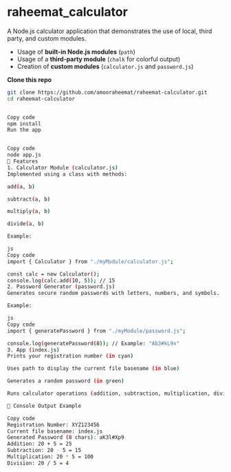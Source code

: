 # raheemat_calculator
A Node.js calculator application that demonstrates the use of local, third party, and custom modules.

- Usage of **built-in Node.js modules** (`path`)
- Usage of a **third-party module** (`chalk` for colorful output)
- Creation of **custom modules** (`calculator.js` and `password.js`)



**Clone this repo**  
   ```bash
   git clone https://github.com/amooraheemat/raheemat-calculator.git
   cd raheemat-calculator


Copy code
npm install
Run the app


Copy code
node app.js
🧮 Features
1. Calculator Module (calculator.js)
Implemented using a class with methods:

add(a, b)

subtract(a, b)

multiply(a, b)

divide(a, b)

Example:

js
Copy code
import { Calculator } from "./myModule/calculator.js";

const calc = new Calculator();
console.log(calc.add(10, 5)); // 15
2. Password Generator (password.js)
Generates secure random passwords with letters, numbers, and symbols.

Example:

js
Copy code
import { generatePassword } from "./myModule/password.js";

console.log(generatePassword(8)); // Example: "Ab3#kL9x"
3. App (index.js)
Prints your registration number (in cyan)

Uses path to display the current file basename (in blue)

Generates a random password (in green)

Runs calculator operations (addition, subtraction, multiplication, division) with results in different chalk colors

🎨 Console Output Example

Copy code
Registration Number: XYZ123456
Current file basename: index.js
Generated Password (8 chars): aK3l#Xp9
Addition: 20 + 5 = 25
Subtraction: 20 - 5 = 15
Multiplication: 20 * 5 = 100
Division: 20 / 5 = 4